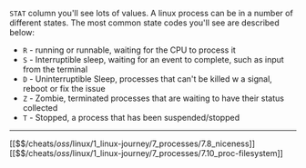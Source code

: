 `STAT` column you'll see lots of values. 
A linux process can be in a number of different states. 
The most common state codes you'll see are described below:

- `R` - running or runnable, waiting for the CPU to process it
- `S` - Interruptible sleep, waiting for an event to complete, such as input from the terminal
- `D` - Uninterruptible Sleep, processes that can't be killed w a signal, reboot or fix the issue
- `Z` - Zombie, terminated processes that are waiting to have their status collected
- `T` - Stopped, a process that has been suspended/stopped

---
[[$$$/$cheats/$oss/$linux/1_linux-journey/7_processes/7.8_niceness]]
[[$$$/$cheats/$oss/$linux/1_linux-journey/7_processes/7.10_proc-filesystem]]